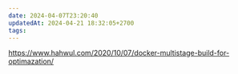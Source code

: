 ```yaml
---
date: 2024-04-07T23:20:40
updatedAt: 2024-04-21 18:32:05+2700
tags: 
---
```

https://www.hahwul.com/2020/10/07/docker-multistage-build-for-optimazation/